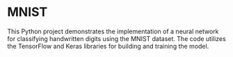 # MNIST 

This Python project demonstrates the implementation of a neural network for classifying handwritten digits using the MNIST dataset. The code utilizes the TensorFlow and Keras libraries for building and training the model.

